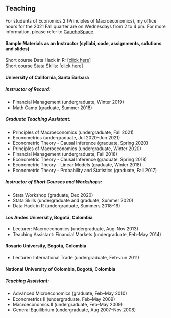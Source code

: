 ## Teaching

For students of Economics 2 (Principles of Macroeconomics), my office hours for the 2021 Fall quarter are on Wednesdays from 2 to 4 pm. For more information, please refer to [GauchoSpace](https://gauchospace.ucsb.edu/courses/).

#### Sample Materials as an Instructor (syllabi, code, assignments, solutions and slides)
Short course Data Hack in R: [[click here]](https://ucsb.box.com/s/mn0zhswsx4jikixfiyvxprqwphx3znok)\
Short course Stata Skills: [[click here]](https://ucsb.box.com/s/5lcxvo1j5m2x0s71h9erqndweia3jm23)

#### University of California, Santa Barbara
##### Instructor of Record:
* Financial Management (undergraduate, Winter 2019)
* Math Camp (graduate, Summer 2018)
##### Graduate Teaching Assistant:
* Principles of Macroeconomics    (undergraduate, Fall 2021)
* Econometrics (undergraduate, Jul 2020–Jun 2021)
* Econometric Theory - Causal Inference (graduate, Spring 2020)
* Principles of Macroeconomics (undergraduate, Winter 2020)
* Financial Management (undergraduate, Fall 2018)
* Econometric Theory - Causal Inference (graduate, Spring 2018)
* Econometric Theory - Linear Models (graduate, Winter 2018)
* Econometric Theory - Probability and Statistics (graduate, Fall 2017)
##### Instructor of Short Courses and Workshops:
* Stata Workshop (graduate, Dec 2020)
* Stata Skills (undergraduate and graduate, Summer 2020)
* Data Hack in R (undergraduate, Summers 2018–19)

#### Los Andes University, Bogotá, Colombia
* Lecturer: Macroeconomics (undergraduate, Aug–Nov 2013)
* Teaching Assistant: Financial Markets (undergraduate, Feb–May 2014)

#### Rosario University, Bogotá, Colombia
* Lecturer: International Trade (undergraduate, Feb–Jun 2011)

#### National University of Colombia, Bogotá, Colombia
##### Teaching Assistant:
* Advanced Microeconomics (graduate, Feb–May 2010)
* Econometrics II (undergraduate, Feb–May 2009)
* Macroeconomics II (undergraduate, Feb–May 2009)
* General Equilibrium (undergraduate, Aug 2007–Nov 2008)
